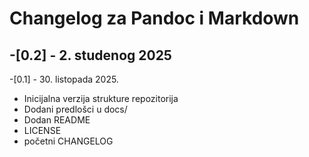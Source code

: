 # Changelog za Pandoc i Markdown
-[0.2] - 2. studenog 2025
   - 
-[0.1] - 30. listopada 2025.
   - Inicijalna verzija strukture repozitorija
   - Dodani predlošci u docs/
   -  Dodan README
   -   LICENSE
   -    početni CHANGELOG
